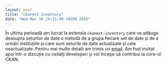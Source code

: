 ```yaml
---
layout: post
title: "ckanext-inventory"
date: "Wed Mar 16 19:11:49 +0200 2016"
---
```


În ultima perioadă am lucrat la extensia `ckanext-inventory` care va adăuga deasupra seturilor de date o metodă de a grupa fiecare set de date și de a urmări instituțiile și care sunt seturile de date actualizate și cele neactualizate. Pentru mai multe detalii am trimis un [email](https://lists.okfn.org/pipermail/ckan-dev/2016-February/009751.html). Am fost invitat apoi într-o discuție cu ceilalți developeri și voi începe să contribui la core-ul CKAN.
